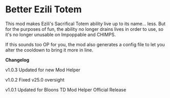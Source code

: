# Better Ezili Totem

This mod makes Ezili's Sacrifical Totem ability live up to its name... less. But for the purposes of fun, the ability no longer drains lives in order to use, so it's no longer unusable on Impoppable and CHIMPS.

If this sounds too OP for you, the mod also generates a config file to let you alter the cooldown to bring it more in line. 

**Changelog**

v1.0.3 Updated for new Mod Helper

v1.0.2 Fixed v25.0 oversight

v1.0.1 Updated for Bloons TD Mod Helper Official Release